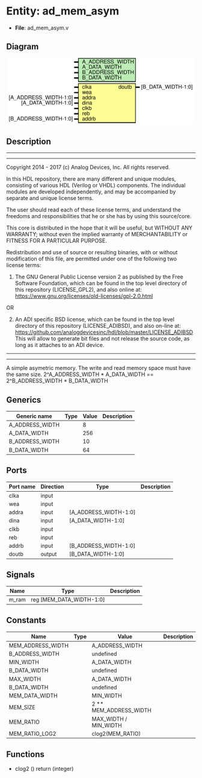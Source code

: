 # Entity: ad_mem_asym

- **File**: ad_mem_asym.v
## Diagram

![Diagram](ad_mem_asym.svg "Diagram")
## Description

 ***************************************************************************
 ***************************************************************************
 Copyright 2014 - 2017 (c) Analog Devices, Inc. All rights reserved.

 In this HDL repository, there are many different and unique modules, consisting
 of various HDL (Verilog or VHDL) components. The individual modules are
 developed independently, and may be accompanied by separate and unique license
 terms.

 The user should read each of these license terms, and understand the
 freedoms and responsibilities that he or she has by using this source/core.

 This core is distributed in the hope that it will be useful, but WITHOUT ANY
 WARRANTY; without even the implied warranty of MERCHANTABILITY or FITNESS FOR
 A PARTICULAR PURPOSE.

 Redistribution and use of source or resulting binaries, with or without modification
 of this file, are permitted under one of the following two license terms:

   1. The GNU General Public License version 2 as published by the
      Free Software Foundation, which can be found in the top level directory
      of this repository (LICENSE_GPL2), and also online at:
      <https://www.gnu.org/licenses/old-licenses/gpl-2.0.html>

 OR

   2. An ADI specific BSD license, which can be found in the top level directory
      of this repository (LICENSE_ADIBSD), and also on-line at:
      https://github.com/analogdevicesinc/hdl/blob/master/LICENSE_ADIBSD
      This will allow to generate bit files and not release the source code,
      as long as it attaches to an ADI device.

 ***************************************************************************
 ***************************************************************************
 A simple asymetric memory. The write and read memory space must have the same size.
 2^A_ADDRESS_WIDTH * A_DATA_WIDTH == 2^B_ADDRESS_WIDTH * B_DATA_WIDTH

## Generics

| Generic name    | Type | Value | Description |
| --------------- | ---- | ----- | ----------- |
| A_ADDRESS_WIDTH |      | 8     |             |
| A_DATA_WIDTH    |      | 256   |             |
| B_ADDRESS_WIDTH |      | 10    |             |
| B_DATA_WIDTH    |      | 64    |             |
## Ports

| Port name | Direction | Type                  | Description |
| --------- | --------- | --------------------- | ----------- |
| clka      | input     |                       |             |
| wea       | input     |                       |             |
| addra     | input     | [A_ADDRESS_WIDTH-1:0] |             |
| dina      | input     | [A_DATA_WIDTH-1:0]    |             |
| clkb      | input     |                       |             |
| reb       | input     |                       |             |
| addrb     | input     | [B_ADDRESS_WIDTH-1:0] |             |
| doutb     | output    | [B_DATA_WIDTH-1:0]    |             |
## Signals

| Name  | Type                          | Description |
| ----- | ----------------------------- | ----------- |
| m_ram | reg      [MEM_DATA_WIDTH-1:0] |             |
## Constants

| Name              | Type | Value                  | Description |
| ----------------- | ---- | ---------------------- | ----------- |
| MEM_ADDRESS_WIDTH |      | A_ADDRESS_WIDTH        |             |
| B_ADDRESS_WIDTH   |      | undefined              |             |
| MIN_WIDTH         |      | A_DATA_WIDTH           |             |
| B_DATA_WIDTH      |      | undefined              |             |
| MAX_WIDTH         |      | A_DATA_WIDTH           |             |
| B_DATA_WIDTH      |      | undefined              |             |
| MEM_DATA_WIDTH    |      | MIN_WIDTH              |             |
| MEM_SIZE          |      | 2 ** MEM_ADDRESS_WIDTH |             |
| MEM_RATIO         |      | MAX_WIDTH / MIN_WIDTH  |             |
| MEM_RATIO_LOG2    |      | clog2(MEM_RATIO)       |             |
## Functions
- clog2 <font id="function_arguments">()</font> <font id="function_return">return (integer)</font>
